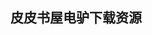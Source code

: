 ## 皮皮书屋电驴下载资源 

[Web 2.0 Security – Defending AJAX, RIA, AND SOA.pdf]: (ed2k://|file|Web%202.0%20Security%20%E2%80%93%20Defending%20AJAX%2C%20RIA%2C%20AND%20SOA.pdf|6101446|df15b5bb27e576ec18bffe36e80fe50a|h=b4figwagwyiguovgyvxqakfrkmltlxyc|/)

[矩阵博士的魔法数.pdf]: (ed2k://|file|%E7%9F%A9%E9%98%B5%E5%8D%9A%E5%A3%AB%E7%9A%84%E9%AD%94%E6%B3%95%E6%95%B0.pdf|11926639|b197b3aef7641ffda05eb0c0e423f984|h=kihorieh3sdkxvyq5xrpy2scm32xsxez|/)

[Mastering UNIX Shell Scripting.pdf]: (ed2k://|file|Mastering%20UNIX%20Shell%20Scripting.pdf|4740100|35348a791333d71b2d342767f384a9e9|h=e3uyw5old4gt7g5objn6tzibf7h367ij|/)

[Grails_ A Quick-Start Guide.pdf]: (ed2k://|file|Grails_%20A%20Quick-Start%20Guide.pdf|6427916|dcd0eb88a51dedc02f02acad74617492|h=yogjyoz52y65vaqmmkpzdllms3k2ufx2|/)

[Nginx HTTP Server, 2nd Edition.pdf]: (ed2k://|file|Nginx%20HTTP%20Server%2C%202nd%20Edition.pdf|1878201|08e25415a8448ae389c11586f50ac32f|h=mm2q5dgvgna7lsr77mmumr5harruzofo|/)

[Mastering Unix Shell Scripting, 2nd Edition.pdf]: (ed2k://|file|Mastering%20Unix%20Shell%20Scripting%2C%202nd%20Edition.pdf|3961080|90ca68239cd4a0cd2bc3a2188535007f|h=3qvh6fualxxp4xfgyfs4b5mgwcivx57s|/)

[代码优化：有效使用内存.pdf]: (ed2k://|file|%E4%BB%A3%E7%A0%81%E4%BC%98%E5%8C%96%EF%BC%9A%E6%9C%89%E6%95%88%E4%BD%BF%E7%94%A8%E5%86%85%E5%AD%98.pdf|34349236|d00e155e2ab3ada812247651053bb508|h=spxejkl4al62s7pmaedu5bvjaqksvr44|/)

[Perl_ The Complete Reference, Second Edition.pdf]: (ed2k://|file|Perl_%20The%20Complete%20Reference%2C%20Second%20Edition.pdf|11176974|01a0868626ea2b0f76e75492cb00c6c8|h=imvi7jap7pho7ge6kjjsev2cp2bqfnyh|/)

[Advanced Programming in the UNIX Environment 3rd Edition.pdf]: (ed2k://|file|Advanced%20Programming%20in%20the%20UNIX%20Environment%203rd%20Edition.pdf|20599339|ea2dc21199dcb1bb9776666735b87a5c|h=onfqpyvsuxuzjxuoup3gfxmtv5n43lir|/)

[Cloud Computing, A Practical Approach.pdf]: (ed2k://|file|Cloud%20Computing%2C%20A%20Practical%20Approach.pdf|8182999|55e15ebf062b47b64fabb5b1378da389|h=vbbyomyth4bhdi3txs7llxpwuqggpfvl|/)

[Introduction to Evolutionary Algorithms.pdf]: (ed2k://|file|Introduction%20to%20Evolutionary%20Algorithms.pdf|4863342|9aeae2ed47bc09fcf4b76c1adb3d5787|h=ewwsyipihfsgnufn3pnm4slrrogjdasi|/)

[C++ Network Programming, Volume 1.chm]: (ed2k://|file|C%2B%2B%20Network%20Programming%2C%20Volume%201.chm|2409929|018592a3681013ecac74ec74671369c4|h=t5mnpxpvk3n47ef7bkdkxmzzhqb6zkwz|/)

[The Art of LEGO MINDSTORMS NXT-G Programming.pdf]: (ed2k://|file|The%20Art%20of%20LEGO%20MINDSTORMS%20NXT-G%20Programming.pdf|15683191|563d6c7c5e49139b3833ab36dd01c128|h=a6bbfxnco5d7faywpvsnee5kgr7tocnt|/)

[Running Xen_ A Hands-On Guide to the Art of Virtualization.chm]: (ed2k://|file|Running%20Xen_%20A%20Hands-On%20Guide%20to%20the%20Art%20of%20Virtualization.chm|18896642|995fb91b7122addf894cd2d0f65681c7|h=pqcfe73lt7ri53u2g6ty7udkhvv3db5k|/)

[HTML5 Games Development by Example_ Beginner’s Guide.pdf]: (ed2k://|file|HTML5%20Games%20Development%20by%20Example_%20Beginner%E2%80%99s%20Guide.pdf|9829813|97e885ae193be41a72eae6f7539ca8ce|h=jgdm4ebktsczf2nz47whubjqdr3p56rl|/)

[iOS Components and Frameworks.pdf]: (ed2k://|file|iOS%20Components%20and%20Frameworks.pdf|8189462|ac0115919f815bb41a90121e26db24c7|h=f3ijpty5xipgjliamyd6nf325rsod26m|/)

[Designing Social Interfaces_ Principles, Patterns, and Practices for Improving the User Experience.pdf]: (ed2k://|file|Designing%20Social%20Interfaces_%20Principles%2C%20Patterns%2C%20and%20Practices%20for%20Improving%20the%20User%20Experience.pdf|14547004|cdf41754b1a8e01913e130dd1858b053|h=bmv3c3c25ad2uvjo2mcgx5dtmh7fo5mz|/)

[Microsoft Access 2010 In Depth.pdf]: (ed2k://|file|Microsoft%20Access%202010%20In%20Depth.pdf|40780391|0ab557baf666a60b09cd397d3e881c53|h=c5x5di52gelfnk7famihg2lqgojewlix|/)

[Java Network Programming, 4th Edition.pdf]: (ed2k://|file|Java%20Network%20Programming%2C%204th%20Edition.pdf|8820694|37be71e07d28f78fa3a32c3f8c48036e|h=b4ljok2b7wpc2nf4lpxoz5vpleraxo4n|/)

[Computer Organization and Design, Fourth Edition_ The Hardware_Software Interface, part 3.pdf]: (ed2k://|file|Computer%20Organization%20and%20Design%2C%20Fourth%20Edition_%20The%20Hardware_Software%20Interface%2C%20part%203.pdf|46642120|a1cfd18dd5ba271700a5f946189694d4|h=fl4vakj4p3a6pajuzsxylshwjlceynwx|/)

[PeopleSoft for the Oracle DBA.pdf]: (ed2k://|file|PeopleSoft%20for%20the%20Oracle%20DBA.pdf|7376359|72dcd289fa058880733123f6a7149e68|h=34rhqpc3wplderq2ygnb6zjnp3apkye4|/)

[win32汇编语言程序设计.chm]: (ed2k://|file|win32%E6%B1%87%E7%BC%96%E8%AF%AD%E8%A8%80%E7%A8%8B%E5%BA%8F%E8%AE%BE%E8%AE%A1.chm|2840853|fa944892a497d19a0ee4879d8cddc83c|h=d6tujieghiznsq7kejppw4puybegbc25|/)

[Discrete Mathematics with Applications (4th Edition).pdf]: (ed2k://|file|Discrete%20Mathematics%20with%20Applications%20%284th%20Edition%29.pdf|9881237|b52a260e0bd5f97c41c3109ba0a65408|h=o2rfmve2kg22xkwek7tg44ty6i2c4xjn|/)

[Unicode Explained (PDF).pdf]: (ed2k://|file|Unicode%20Explained%20%28PDF%29.pdf|8846470|62a82bbf7b704c7798ef6e767961e8cf|h=thp2izqpidmczw2mmfte6ryhgaefess6|/)

[COM 原理与应用.pdf]: (ed2k://|file|COM%20%E5%8E%9F%E7%90%86%E4%B8%8E%E5%BA%94%E7%94%A8.pdf|15547771|ec1cc8aa6d2e40ad54b39f65b1f2f0fc|h=yh2nbccfivbtiockwshkmeglqmvevzax|/)

[COM 技术内幕.pdf]: (ed2k://|file|COM%20%E6%8A%80%E6%9C%AF%E5%86%85%E5%B9%95.pdf|9696669|ec1e45cb323fd6d8b1e5423036f32c4b|h=c72ijg3gn457ab7nrskwz6kmpvnusisk|/)

[Ajax Security.pdf]: (ed2k://|file|Ajax%20Security.pdf|13049756|207a0be6bbbd772688068cfbf1553c1d|h=6nbkhexdgxhjjk6edjtrdmvkom6fry6b|/)

[Enterprise Cloud Computing_ Technology, Architecture, Applications.pdf]: (ed2k://|file|Enterprise%20Cloud%20Computing_%20Technology%2C%20Architecture%2C%20Applications.pdf|2416912|446e5b895cd791e6fa755e13736f057b|h=3ngo23negh47wq66ymrksl4obhs3hh7q|/)

[ASP.NET Web API 2 Recipes.pdf]: (ed2k://|file|ASP.NET%20Web%20API%202%20Recipes.pdf|3907421|9a9df38dcb532252adedc8b7baebd8ff|h=nqyrs3wwwdetrclsagcr2anbrqu3bjpb|/)

[The Accredited Symbian Developer Primer Fundamentals of Symbian OS.pdf]: (ed2k://|file|The%20Accredited%20Symbian%20Developer%20Primer%20Fundamentals%20of%20Symbian%20OS.pdf|2628432|ec02a087a9d4da3d25810ecd9c243aab|h=4guyrschbj2qbbq4n4jicaefj6cj4vns|/)

[CCIE Security v3.0 Configuration Practice Labs(2nd).pdf]: (ed2k://|file|CCIE%20Security%20v3.0%20Configuration%20Practice%20Labs%282nd%29.pdf|6591480|9aabf965d5be8e2ca4f2e460d6ae15ba|h=nxunl5f7qdni53j5zm2tozutrib564ky|/)

[Using LinkedIn.pdf]: (ed2k://|file|Using%20LinkedIn.pdf|10293041|065f9532e1204c31e1544cabddf2945e|h=cawpcckwjh4rhdmptkrqkdfu4zgxdxll|/)

[云计算(第二版).pdf]: (ed2k://|file|%E4%BA%91%E8%AE%A1%E7%AE%97%28%E7%AC%AC%E4%BA%8C%E7%89%88%29.pdf|37745099|0edb7abfde335ab1276384894981b1cd|h=emxoq45d77t4fav3yfemgixja2hn2ugu|/)

[怎样解题.pdf]: (ed2k://|file|%E6%80%8E%E6%A0%B7%E8%A7%A3%E9%A2%98.pdf|21553220|67273b7c067d6efb6a8498080d58df1d|h=drp3ouoctjcaeg3iyemrbbbc633r23ss|/)

[Software Engineering 1 (ZIP split 2).pdf]: (ed2k://|file|Software%20Engineering%201%20%28ZIP%20split%202%29.pdf|25562829|c9d7ec3cf128b5a3c083de64e59a8ae1|h=ldif63ymbhjio36elrydcwqaui56pizk|/)

[Radiosity and Realistic Image Synthesis.pdf]: (ed2k://|file|Radiosity%20and%20Realistic%20Image%20Synthesis.pdf|6123125|b1925b5c0fb5469e92accb7bf85a73c6|h=wflb7o5fegic5qxi6btqa6oli6mb5bby|/)

[The Creative Destruction of Medicine.pdf]: (ed2k://|file|The%20Creative%20Destruction%20of%20Medicine.pdf|1431927|e8cc31c68e77fe53347e95707d28b194|h=t37cxv27i66zvmmpqpsj3gj2ktqyftxx|/)

[HTML5游戏开发.pdf]: (ed2k://|file|HTML5%E6%B8%B8%E6%88%8F%E5%BC%80%E5%8F%91.pdf|3055837|547f96a67c1131e253889ab20e8ee15d|h=37p5jideofo7cpnhdj4w4lalkrvccdlr|/)

[PowerShell for SharePoint 2010 How-To.pdf]: (ed2k://|file|PowerShell%20for%20SharePoint%202010%20How-To.pdf|4145469|f54a5e550c93dbf429ec60ff7ba191b1|h=4d3yq6fhcgnx6lo6aqwsvuankb2x4hbl|/)

[Java语言的科学与艺术.pdf]: (ed2k://|file|Java%E8%AF%AD%E8%A8%80%E7%9A%84%E7%A7%91%E5%AD%A6%E4%B8%8E%E8%89%BA%E6%9C%AF.pdf|21326966|6f6b69e1934123f0347daf59898a79b1|h=oyyptg22bylngv57zh7sczhdxq64hxux|/)

[Programming Clojure.pdf]: (ed2k://|file|Programming%20Clojure.pdf|898927|db7f48dbee61a0c04d40e5bfbdacd8ab|h=lsu5et2snybopgq7fuvoskhcndlz3bbh|/)

[Microsoft Access 2010 VBA Programming Inside Out.pdf]: (ed2k://|file|Microsoft%20Access%202010%20VBA%20Programming%20Inside%20Out.pdf|37532103|1f89401c9bd3a3715d28278890b14fe8|h=5xw72n7ny6vofilt2hnsyp3ylxxrqzyg|/)

[Wireshark & Ethereal Network Protocol Analyzer Toolkit.pdf]: (ed2k://|file|Wireshark%20%26%20Ethereal%20Network%20Protocol%20Analyzer%20Toolkit.pdf|13852555|623c704c0c5c15ca255d8af5912e6d01|h=mhk5d6lldl4qqij3yaxzampf4ykly5fg|/)

[Planning for IPv6.pdf]: (ed2k://|file|Planning%20for%20IPv6.pdf|2791808|d20de5d85206d628814cf9c2edb1447e|h=unoy2f3hx3hjflgt5manpi4t7suvyuou|/)

[Java ME on Symbian OS_ Inside the Smartphone Model.pdf]: (ed2k://|file|Java%20ME%20on%20Symbian%20OS_%20Inside%20the%20Smartphone%20Model.pdf|6175258|8505a2ced7078e5ff85010b632764935|h=h2pxo3mksewb4nel467rn47asideciwd|/)

[Google Apps Express (epub格式).pdf]: (ed2k://|file|Google%20Apps%20Express%20%28epub%E6%A0%BC%E5%BC%8F%29.pdf|6156614|ba02085ae9083b2aaad812e2c27cdb2f|h=2qkgdk5cmdhcioxmuultqmrctwio72th|/)

[Scanners For Dummies 2nd Edition.pdf]: (ed2k://|file|Scanners%20For%20Dummies%202nd%20Edition.pdf|11042381|fe8541a2bf4c85f5ab459e24955de71d|h=2varz6nh7mhsgejvugosnjotdxazka2l|/)

[PGP & GPG.pdf]: (ed2k://|file|PGP%20%26%20GPG.pdf|3530846|dc9debc208f727ecc6d137c3ba96c64a|h=6cx4jejdekp5gnxis66ixk7dnniy44ji|/)

[Pro Access 2010 Development.pdf]: (ed2k://|file|Pro%20Access%202010%20Development.pdf|23229819|6d820d834ac0191a563cb0ef24b9b86d|h=rglioglht5uiv5cyxrndqzohatmxfsz6|/)

[Using Joomla!, 2nd Edition.pdf]: (ed2k://|file|Using%20Joomla%21%2C%202nd%20Edition.pdf|19436855|8fd6fb3aa1dc275f0a683393aa4f9adf|h=zbjybz3s3ry7hr7epven3evzgqsvtlj7|/)

[现代统计图形.pdf]: (ed2k://|file|%E7%8E%B0%E4%BB%A3%E7%BB%9F%E8%AE%A1%E5%9B%BE%E5%BD%A2.pdf|283524|7b3e1ab55e85cd7535768368eee61406|h=d5snrz5cfahuieyfpiihmsdk6heekt7j|/)

[jQuery.pdf]: (ed2k://|file|jQuery.pdf|6155165|9473d0be9c50ab1afc0a076acb7cbbc7|h=hhbcj7ydyii4l4x553h3tlxwozty2ltk|/)

[Elastic Beanstalk.pdf]: (ed2k://|file|Elastic%20Beanstalk.pdf|6270738|8e8c83aeff26b73cc85e8e6617da7798|h=rbpxyuqc77mhwegz6xggcgakgmff4q3f|/)

[PowerShell for Microsoft SharePoint 2010 Administrators.pdf]: (ed2k://|file|PowerShell%20for%20Microsoft%20SharePoint%202010%20Administrators.pdf|5108565|33f0e2c729892fab34340faae2844b10|h=vamog7oskthtsztphe6yobrztkajvpz2|/)

[Designer’s Guide To Magento.pdf]: (ed2k://|file|Designer%E2%80%99s%20Guide%20To%20Magento.pdf|3017056|a22428655f0021cc07e727cfd23b09a9|h=6mdwifnhyeoje6icycfx554bjj2wc2f6|/)

[The Joy of Clojure.pdf]: (ed2k://|file|The%20Joy%20of%20Clojure.pdf|4788006|4a60a915549b9e3e8afa925cfb2a0bd3|h=jafdvjtamn744ouz3atlmuvru7grdmqt|/)

[Secure Your Network for Free_ Using Nmap, Wireshark, Snort, Nessus, and MRTG.pdf]: (ed2k://|file|Secure%20Your%20Network%20for%20Free_%20Using%20Nmap%2C%20Wireshark%2C%20Snort%2C%20Nessus%2C%20and%20MRTG.pdf|7553364|993aad3ef2e848416934084ad0518a26|h=ujrp7wtrk34hvjuh7krolt7sp2invbev|/)

[计算机程序的构造与解释.pdf]: (ed2k://|file|%E8%AE%A1%E7%AE%97%E6%9C%BA%E7%A8%8B%E5%BA%8F%E7%9A%84%E6%9E%84%E9%80%A0%E4%B8%8E%E8%A7%A3%E9%87%8A.pdf|13632253|6feaf05a430edada11eef2041e812a5b|h=b7rb2wx4xppltfg32xaxqh6h2yp75gaw|/)

[IP Multicast with Applications to IPTV and Mobile DVB-H.pdf]: (ed2k://|file|IP%20Multicast%20with%20Applications%20to%20IPTV%20and%20Mobile%20DVB-H.pdf|5699013|cae24d4121593f28365c5fafa4e327b9|h=sb4kge3kjoar6t22gxifdwftk4xorskc|/)

[Programming Erlang, 2nd (EPUB).pdf]: (ed2k://|file|Programming%20Erlang%2C%202nd%20%28EPUB%29.pdf|3509914|21301f9eab593869aab57629471cd706|h=ooptb2tdxyn76z7f4mwb5be6y2lwj44u|/)

[Python Testing_ Beginner’s Guide.pdf]: (ed2k://|file|Python%20Testing_%20Beginner%E2%80%99s%20Guide.pdf|2689634|88b9ee798aa089c20d53c887a9bc309b|h=lt2lphna7lfnqbaybfjaxm6ypr4x5vou|/)

[C++ Primer（第4版）习题解答（部分）.pdf]: (ed2k://|file|C%2B%2B%20Primer%EF%BC%88%E7%AC%AC4%E7%89%88%EF%BC%89%E4%B9%A0%E9%A2%98%E8%A7%A3%E7%AD%94%EF%BC%88%E9%83%A8%E5%88%86%EF%BC%89.pdf|414650|0000b83f5afae673e1a60cf4564a9da0|h=o4hqbou6lz7oaihk7x5bigq7hotdvh5r|/)

[现代编译器的Java实现（第二版）.pdf]: (ed2k://|file|%E7%8E%B0%E4%BB%A3%E7%BC%96%E8%AF%91%E5%99%A8%E7%9A%84Java%E5%AE%9E%E7%8E%B0%EF%BC%88%E7%AC%AC%E4%BA%8C%E7%89%88%EF%BC%89.pdf|7916385|e7aefd94756baa9b64a2cae1716983df|h=yfj3ydna7buvtau6wz4f6v5pymkjykz3|/)

[Java P2P技术内幕.pdf]: (ed2k://|file|Java%20P2P%E6%8A%80%E6%9C%AF%E5%86%85%E5%B9%95.pdf|39860255|122c6c97dc683e53302ec00ec9dc19ee|h=jgda7q7aawcj2g34mdnrclxmsosax5xk|/)

[Microsoft Office Home & Student 2010 Step by Step.pdf]: (ed2k://|file|Microsoft%20Office%20Home%20%26%20Student%202010%20Step%20by%20Step.pdf|46142733|d02a75351f9665c6904ca6e53f56481c|h=rv4cjjgczr6ehwauzbokk7bj5j6n4sqi|/)

[Introduction to Search with Sphinx.pdf]: (ed2k://|file|Introduction%20to%20Search%20with%20Sphinx.pdf|2287585|a10e4f2904110b7b77755c7d4140482c|h=gemx5k6jgthb5ecspywmu4zbhb4o7lv6|/)

[Spring Recipes_ A Problem-Solution Approach.pdf]: (ed2k://|file|Spring%20Recipes_%20A%20Problem-Solution%20Approach.pdf|5755223|92c2ed35072e4a807ca2de9f2cbbf325|h=zep4p6cnoy2dwmwaa6sk5lbdyjrghstu|/)

[StarCraft 2001 Shadow of the Xel Naga.pdf]: (ed2k://|file|StarCraft%202001%20Shadow%20of%20the%20Xel%20Naga.pdf|265088|eefc7129235d9af264023d2485116ba1|h=dsawsfwir4ek44ggkv72fw2k2cruj6yo|/)

[Mastering CMake.pdf]: (ed2k://|file|Mastering%20CMake.pdf|51544779|b21f0b7cd9c8f1deeb68d54e2b4c7925|h=pnqlkag5u5et3wshp7gusyoz3jjy2tui|/)

[The Joy of Clojure.pdf]: (ed2k://|file|The%20Joy%20of%20Clojure.pdf|22009227|8ec3b0a5e9938ba9041e5aff5492d2c4|h=ubujubveq75ikmeig3y5dyw7ntq5vrur|/)

[Intrusion Detection with SNORT.pdf]: (ed2k://|file|Intrusion%20Detection%20with%20SNORT.pdf|2651136|d6c2d9daeda27b2242be1bfc12a2061b|h=mbbglj4nwsbrsihcg74jt5is6nb2lx6o|/)

[Single Page Web Applications (EPUB).pdf]: (ed2k://|file|Single%20Page%20Web%20Applications%20%28EPUB%29.pdf|11234133|6e3755950d6d6f3f57d6c0588b5037e7|h=aoqsjcgzeyqr6driy7me3gd2hftbhip6|/)

[面向对象设计UML实践.pdf]: (ed2k://|file|%E9%9D%A2%E5%90%91%E5%AF%B9%E8%B1%A1%E8%AE%BE%E8%AE%A1UML%E5%AE%9E%E8%B7%B5.pdf|9284851|bf201c9de6bc0145683cabdb3df13237|h=a3yzwzpxxawqsqxc3hoqpwidonvt36wv|/)

[IPTV Security_ Protecting High-Value Digital Contents.pdf]: (ed2k://|file|IPTV%20Security_%20Protecting%20High-Value%20Digital%20Contents.pdf|3558981|f2474b4ef4fe1172847ffa86e4ce8627|h=uhym2246heg7lpppfqn6l5cmecf7wkoy|/)

[Refactoring in Ruby.pdf]: (ed2k://|file|Refactoring%20in%20Ruby.pdf|13633043|2f0fde0a5e6e1e025e78e36dfc8d9c40|h=erq6w3klljn4yr3td5uvo37fk7qnj7rj|/)

[Developer’s Guide to Amazon SimpleDB.pdf]: (ed2k://|file|Developer%E2%80%99s%20Guide%20to%20Amazon%20SimpleDB.pdf|2186143|cc3e2757d8a7754c23440904c80edfab|h=zkzxudtqru3spbx7e4dqcpvawsyu5xby|/)

[计算机程序的构造和解释.pdf]: (ed2k://|file|%E8%AE%A1%E7%AE%97%E6%9C%BA%E7%A8%8B%E5%BA%8F%E7%9A%84%E6%9E%84%E9%80%A0%E5%92%8C%E8%A7%A3%E9%87%8A.pdf|10432789|b9f7bfaefdb41c86c582e86af5da49e5|h=ptd7obffhaknxwhaan6q5wd2wpnsghfn|/)

[Programming Wireless Devices with the Java™ 2 Platform.chm]: (ed2k://|file|Programming%20Wireless%20Devices%20with%20the%20Java%E2%84%A2%202%20Platform.chm|2472128|bee5e4c393148d26c682001d3b35370c|h=lnlq6njpojv45eaojxdgi4tj5xq4hggy|/)

[Sphinx Search Beginner’s Guide.pdf]: (ed2k://|file|Sphinx%20Search%20Beginner%E2%80%99s%20Guide.pdf|5617956|187d661c970cae3fe7c457b732ab44d1|h=e7gxcvxuufzb2y3yz5usropjik6rm6vc|/)

[史蒂夫·乔布斯传【epub】.pdf]: (ed2k://|file|%E5%8F%B2%E8%92%82%E5%A4%AB%C2%B7%E4%B9%94%E5%B8%83%E6%96%AF%E4%BC%A0%E3%80%90epub%E3%80%91.pdf|13045618|6731320ce084b81eb2fd09cbcefe8c12|h=rtjp7pb6jtiucfmqpxfkzhzih6lxmwdt|/)

